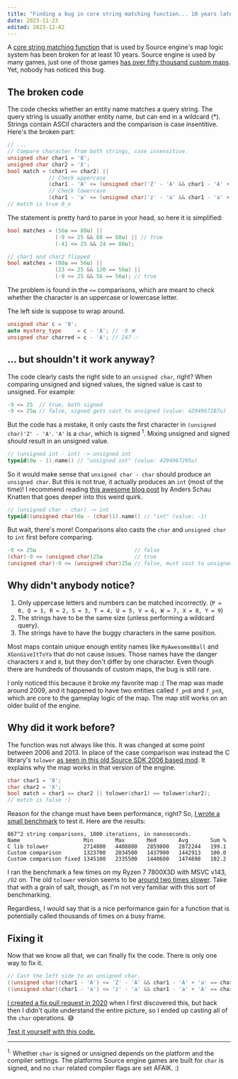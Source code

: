 ```yaml
---
title: "Finding a bug in core string matching function... 10 years later"
date: 2023-11-23
edited: 2023-12-02
---
```


A <a href="https://github.com/ValveSoftware/source-sdk-2013/blob/0d8dceea4310fde5706b3ce1c70609d72a38efdf/sp/src/game/server/baseentity.cpp#L2972" target="_blank">core string matching function</a> that is used by Source engine's map logic system has been broken for at least 10 years. Source engine is used by many games, just one of those games <a href="https://main.fastdl.me/maps/" target="_blank">has over fifty thousand custom maps</a>. Yet, nobody has noticed this bug.

## The broken code

The code checks whether an entity name matches a query string. The query string is usually another entity name, but can end in a wildcard (*). Strings contain ASCII characters and the comparison is case insentitive. Here's the broken part:

```cpp
// ...
// Compare character from both strings, case insensitive.
unsigned char char1 = '8';
unsigned char char2 = 'X';
bool match = (char1 == char2) ||
             // Check uppercase
             (char1 - 'A' <= (unsigned char)'Z' - 'A' && char1 - 'A' + 'a' == char2) ||
             // Check lowercase
             (char1 - 'a' <= (unsigned char)'z' - 'a' && char1 - 'a' + 'A' == char2);
// match is true 0_o
```

The statement is pretty hard to parse in your head, so here it is simplified:

```cpp
bool matches = (56u == 88u) ||
               (-9 <= 25 && 88 == 88u) || // true
               (-41 <= 25 && 24 == 88u);

// char1 and char2 flipped
bool matches = (88u == 56u) ||
               (23 <= 25 && 120 == 56u) ||
               (-9 <= 25 && 56 == 56u); // true
```

The problem is found in the `<=` comparisons, which are meant to check whether the character is an uppercase or lowercase letter.

The left side is suppose to wrap around.

```cpp
unsigned char c = '8';
auto mystery_type     = c - 'A'; // -9 ❌
unsigned char charred = c - 'A'; // 247 ✅
```

## ... but shouldn't it work anyway?

The code clearly casts the right side to an `unsigned char`, right? When comparing unsigned and signed values, the signed value is cast to unsigned. For example:

```cpp
-9 <= 25  // true, both signed
-9 <= 25u // false, signed gets cast to unsigned (value: 4294967287u)
```

But the code has a mistake, it only casts the first character in `(unsigned char)'Z' - 'A'`. `'A'` is a `char`, which is signed <sup>1</sup>. Mixing unsigned and signed *should* result in an unsigned value. 

```cpp
// (unsigned int - int) -> unsigned int
typeid(0u - 1).name() // "unsigned int" (value: 4294967295u)
```

So it would make sense that `unsigned char - char` should produce an `unsigned char`. But this is not true, it actually produces an `int` (most of the time)! I recommend reading <a href="https://blog.knatten.org/2019/05/24/no-one-knows-the-type-of-char-char/" target="_blank">this awesome blog post</a> by Anders Schau Knatten that goes deeper into this weird quirk.

```cpp
// (unsigned char - char) -> int
typeid((unsigned char)0u - (char)1).name() // "int" (value: -1)
```

But wait, there's more! Comparisons also casts the `char` and `unsigned char` to `int` first before comparing.

```cpp
-9 <= 25u                               // false
(char)-9 <= (unsigned char)25u          // true
(unsigned char)-9 <= (unsigned char)25u // false, must cast to unsigned explicitly
```

## Why didn't anybody notice?

1. Only uppercase letters and numbers can be matched incorrectly. (`P = 0, Q = 1, R = 2, S = 3, T = 4, U = 5, V = 6, W = 7, X = 8, Y = 9`)
2. The strings have to be the same size (unless performing a wildcard query).
3. The strings have to have the buggy characters in the same position.

Most maps contain unique enough entity names like `MyAwesome8Ball` and `XGonGiveItToYa` that do not cause issues. Those names have the danger characters `X` and `8`, but they don't differ by one character. Even though there are hundreds of thousands of custom maps, the bug is still rare.

I only noticed this because it broke my favorite map :( The map was made around 2009, and it happened to have two entities called `f_pn8` and `f_pnX`, which are core to the gameplay logic of the map. The map still works on an older build of the engine.

## Why did it work before?

The function was not always like this. It was changed at some point between 2006 and 2013. In place of the case comparison was instead the C library's `tolower` <a href="https://github.com/TotallyMehis/Zombie-Master-1.2.1/blob/0a6379918512857b8f6bd3c9a42103feedc39c2b/dlls/baseentity.cpp#L2571C46-L2571C46" target="_blank">as seen in this old Source SDK 2006 based mod</a>. It explains why the map works in that version of the engine.

```cpp
char char1 = '8';
char char2 = 'X';
bool match = char1 == char2 || tolower(char1) == tolower(char2);
// match is false :)
```

Reason for the change must have been performance, right? So, <a href="https://github.com/TotallyMehis/benchmark-source-name-match" target="_blank">I wrote a small benchmark</a> to test it. Here are the results:

```text
867^2 string comparisons, 1000 iterations, in nanoseconds.
Name                    Min       Max       Med       Avg       Sum %
C lib tolower           2714800   4408800   2859800   2872244   199.1
Custom comparison       1323700   2034500   1437900   1442913   100.0
Custom comparison fixed 1345100   2335500   1440600   1474698   102.2
```

I ran the benchmark a few times on my Ryzen 7 7800X3D with MSVC v143, `/O2` on. The old `tolower` version seems to be <span style="text-decoration: underline">around two times slower</span>. Take that with a grain of salt, though, as I'm not very familiar with this sort of benchmarking.

Regardless, I would say that is a nice performance gain for a function that is potentially called thousands of times on a busy frame.

## Fixing it

Now that we know all that, we can finally fix the code. There is only one way to fix it.

```cpp
// Cast the left side to an unsigned char.
((unsigned char)(char1 - 'A') <= 'Z' - 'A' && char1 - 'A' + 'a' == char2) ||
((unsigned char)(char1 - 'a') <= 'z' - 'a' && char1 - 'a' + 'A' == char2);
```

<a href="https://github.com/ValveSoftware/source-sdk-2013/pull/498" target="_blank">I created a fix pull request in 2020</a> when I first discovered this, but back then I didn't quite understand the entire picture, so I ended up casting all of the `char` operations. 😅


[Test it yourself with this code.](https://gist.github.com/TotallyMehis/13fc9215595ff342309024c628d7520e)

---

<sup>1.</sup> Whether `char` is signed or unsigned depends on the platform and the compiler settings. The platforms Source engine games are built for `char` is signed, and no `char` related compiler flags are set AFAIK. :)

